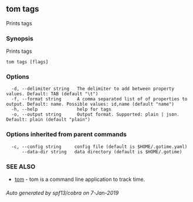 ## tom tags

Prints tags

### Synopsis

Prints tags

```
tom tags [flags]
```

### Options

```
  -d, --delimiter string   The delimiter to add between property values. Default: TAB (default "\t")
  -f, --format string      A comma separated list of of properties to output. Default: name. Possible values: id,name (default "name")
  -h, --help               help for tags
  -o, --output string      Output format. Supported: plain | json. Default: plain (default "plain")
```

### Options inherited from parent commands

```
  -c, --config string     config file (default is $HOME/.gotime.yaml)
      --data-dir string   data directory (default is $HOME/.gotime)
```

### SEE ALSO

* [tom](tom.md)	 - tom is a command line application to track time.

###### Auto generated by spf13/cobra on 7-Jan-2019
